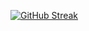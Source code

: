 [![GitHub Streak](https://streak-stats.demolab.com/?user=xrhstosdim1&theme=transparent&hide_border=true&date_format=d%20F[,%20Y])](https://git.io/streak-stats)
